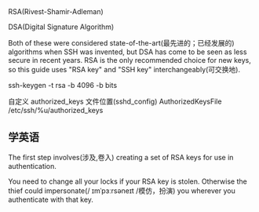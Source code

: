 
## 

RSA(Rivest-Shamir-Adleman)

DSA(Digital Signature Algorithm)

Both of these were considered state-of-the-art(最先进的；已经发展的) algorithms
when SSH was invented, but DSA has come to be seen as less secure in recent
years. RSA is the only recommended choice for new keys, so this guide uses "RSA
key" and "SSH key" interchangeably(可交换地).



ssh-keygen -t rsa -b 4096
    -b bits

自定义 authorized_keys 文件位置(sshd_config)
    AuthorizedKeysFile    /etc/ssh/%u/authorized_keys


## 学英语

The first step involves(涉及,卷入) creating a set of RSA keys for use in
authentication.

You need to change all your locks if your RSA key is stolen. Otherwise the
thief could impersonate(/ ɪmˈpɜːrsəneɪt /模仿，扮演) you wherever you
authenticate with that key.
